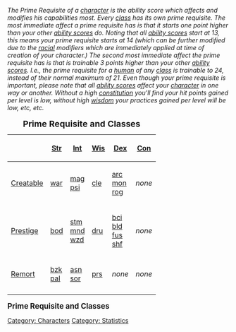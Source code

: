 *The Prime Requisite of a [character](:Category:_Characters "wikilink")
is the ability score which affects and modifies his capabilities most.
Every [class](:Category:_Classes "wikilink") has its own prime
requisite. The most immediate affect a prime requisite has is that it
starts one point higher than your other [ability
scores](:Category:_Statistics "wikilink") do. Noting that all [ability
scores](:Category:_Statistics "wikilink") start at 13, this means your
prime requisite starts at 14 (which can be further modified due to the
[racial](:Category:_Races "wikilink") modifiers which are immediately
applied at time of creation of your character.) The second most
immediate affect the prime requisite has is that is trainable 3 points
higher than your other [ability
scores](:Category:_Statistics "wikilink"). I.e., the prime requisite for
a [human](Humans "wikilink") of any
[class](:Category:_Classes "wikilink") is trainable to 24, instead of
their normal maximum of 21. Even though your prime requisite is
important, please note that all [ability
scores](:Category:_Statistics "wikilink") affect your
[character](:Category:_Characters "wikilink") in one way or another.
Without a high [constitution](Constitution "wikilink") you'll find your
hit points gained per level is low, without high
[wisdom](Wisdom "wikilink") your practices gained per level will be low,
etc, etc.*

<table>
<caption><big><strong>Prime Requisite and
Classes</strong></big></caption>
<thead>
<tr class="header">
<th><p> </p></th>
<th><p><a href="Strength" title="wikilink">Str</a></p></th>
<th><p><a href="Intelligence" title="wikilink">Int</a></p></th>
<th><p><a href="Wisdom" title="wikilink">Wis</a></p></th>
<th><p><a href="Dexterity" title="wikilink">Dex</a></p></th>
<th><p><a href="Constitution" title="wikilink">Con</a></p></th>
</tr>
</thead>
<tbody>
<tr class="odd">
<td><p><a href=":Category:_Core_Classes"
title="wikilink">Creatable</a></p></td>
<td><p><a href=":Category:_Warriors" title="wikilink">war</a></p></td>
<td><p><a href=":Category:_Mages" title="wikilink">mag</a><br />
<a href=":Category:_Psionicists" title="wikilink">psi</a></p></td>
<td><p><a href=":Category:_Clerics" title="wikilink">cle</a></p></td>
<td><p><a href=":Category:_Archers" title="wikilink">arc</a><br />
<a href=":Category:_Monks" title="wikilink">mon</a><br />
<a href=":Category:_Rogues" title="wikilink">rog</a></p></td>
<td><p><i>none</i></p></td>
</tr>
<tr class="even">
<td><p><a href=":Category:_Prestige_Classes"
title="wikilink">Prestige</a></p></td>
<td><p><a href=":Category:_Bodyguards" title="wikilink">bod</a></p></td>
<td><p><a href=":Category:_Stormlords" title="wikilink">stm</a><br />
<a href=":Category:_Mindbenders" title="wikilink">mnd</a><br />
<a href=":Category:_Wizards" title="wikilink">wzd</a></p></td>
<td><p><a href=":Category:_Druids" title="wikilink">dru</a></p></td>
<td><p><a href=":Category:_Black_Circle_Initiates"
title="wikilink">bci</a><br />
<a href=":Category:_Bladedancers" title="wikilink">bld</a><br />
<a href=":Category:_Fusiliers" title="wikilink">fus</a><br />
<a href=":Category:_Shadowfists" title="wikilink">shf</a></p></td>
<td><p><i>none</i></p></td>
</tr>
<tr class="odd">
<td><p><a href=":Category:_Remort_Classes"
title="wikilink">Remort</a></p></td>
<td><p><a href=":Category:_Berserkers" title="wikilink">bzk</a><br />
<a href=":Category:_Paladins" title="wikilink">pal</a></p></td>
<td><p><a href=":Category:_Assassins" title="wikilink">asn</a><br />
<a href=":Category:_Sorcerers" title="wikilink">sor</a></p></td>
<td><p><a href=":Category:_Priests" title="wikilink">prs</a></p></td>
<td><p><i>none</i></p></td>
<td><p><i>none</i></p></td>
</tr>
<tr class="even">
<td></td>
<td></td>
<td></td>
<td></td>
<td></td>
<td></td>
</tr>
</tbody>
</table>

<big>**Prime Requisite and Classes**</big>

[Category: Characters](Category:_Characters "wikilink") [Category:
Statistics](Category:_Statistics "wikilink")
